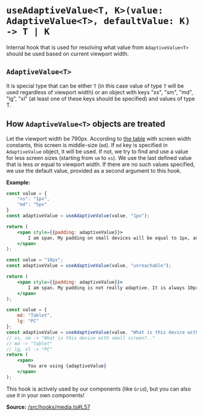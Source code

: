 # `useAdaptiveValue<T, K>(value: AdaptiveValue<T>, defaultValue: K) -> T | K`
Internal hook that is used for resolving what value from `AdaptiveValue<T>` should be used based on current viewport width.

## `AdaptiveValue<T>`
It is special type that can be either `T` (in this case value of type `T` will be used regardless of viewport width) or an object with keys "xs", "sm", "md", "lg", "xl" (at least one of these keys should be specified) and values of type T.

## How `AdaptiveValue<T>` objects are treated
Let the viewport width be 790px. According to [the table](/docs/hooks/useMediaScreenSize.md) with screen width constants, this screen is middle-size (`md`). If `md` key is specified in `AdaptiveValue` object, it will be used. If not, we try to find and use a value for less screen sizes (starting from `sm` to `xs`). We use the last defined value that is less or equal to viewport width. If there are no such values specified, we use the default value, provided as a second argument to this hook.

**Example:**
```jsx
const value = {
    "xs": "1px",
    "md": "5px"
}
const adaptiveValue = useAdaptiveValue(value, "1px");

return (
    <span style={{padding: adaptiveValue}}>
        I am span. My padding on small devices will be equal to 1px, and on tablets and PCs to 5px.
    </span>
);
```

```jsx
const value = "10px";
const adaptiveValue = useAdaptiveValue(value, "unreachable");

return (
    <span style={{padding: adaptiveValue}}>
        I am span. My padding is not really adaptive. It is always 10px.
    </span>
);
```

```jsx
const value = {
    md: "Tablet",
    lg: "PC"
};
const adaptiveValue = useAdaptiveValue(value, "What is this device with small screen?..");
// xs, sm -> "What is this device with small screen?.."
// md -> "Tablet"
// lg, xl -> "PC"
return (
    <span>
        You are using {adaptiveValue}
    </span>
);
```

This hook is actively used by our components (like `Grid`), but you can also use it in your own components!

**Source:** [/src/hooks/media.ts#L57](/src/hooks/media.ts#L57)

